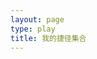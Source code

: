 ```yaml
---
layout: page
type: play
title: 我的捷径集合
---
```



  <link rel="stylesheet" href="https://www.layuicdn.com/layui/css/layui.css" />
  <script src="https://www.layuicdn.com/layui/layui.js"></script>
  <script type="text/javascript" src="{{ site.js | relative_url }}/src/myshortcut.js"></script>
  
  <div id="comments" style="margin-top: 50px;"></div>
  <!--Leancloud 操作库:-->
  <script src="//cdn1.lncld.net/static/js/3.0.4/av-min.js"></script>
  <!--Valine 的核心代码库:-->
  <script src='//unpkg.com/valine/dist/Valine.min.js'></script>
  <script>
     new Valine({
        av: AV,
        el: '#comments',
        app_id: 'e1OuTd58aBj3h9ptV4oIaNBY-9Nh9j0Va',
        app_key: 'CqYVue1Ivtz4TJnBVjUvY9NY',
        path: '',
        placeholder: '可以给我留言免费帮忙定制！',
        notify: 'true',
        verify: 'true',
    })
  </script>